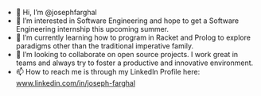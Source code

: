 - 👋 Hi, I’m @josephfarghal
- 👀 I’m interested in Software Engineering and hope to get a Software Engineering internship this upcoming summer.
- 🌱 I’m currently learning how to program in Racket and Prolog to explore paradigms other than the traditional imperative family.
- 💞️ I’m looking to collaborate on open source projects. I work great in teams and always try to foster a productive and innovative environment.
- 📫 How to reach me is through my LinkedIn Profile here: www.linkedin.com/in/joseph-farghal

<!---
josephfarghal/josephfarghal is a ✨ special ✨ repository because its `README.md` (this file) appears on your GitHub profile.
You can click the Preview link to take a look at your changes.
--->
